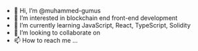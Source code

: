 - 👋 Hi, I’m @muhammed-gumus
- 👀 I’m interested in blockchain end front-end development
- 🌱 I’m currently learning JavaScript, React, TypeScript, Solidity
- 💞️ I’m looking to collaborate on 
- 📫 How to reach me ...

<!---
muhammed-gumus/muhammed-gumus is a ✨ special ✨ repository because its `README.md` (this file) appears on your GitHub profile.
You can click the Preview link to take a look at your changes.
--->
